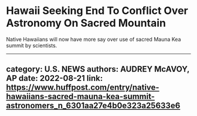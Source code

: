 # Hawaii Seeking End To Conflict Over Astronomy On Sacred Mountain

Native Hawaiians will now have more say over use of sacred Mauna Kea summit by scientists.

---
category: U.S. NEWS
authors: AUDREY McAVOY, AP
date: 2022-08-21
link: https://www.huffpost.com/entry/native-hawaiians-sacred-mauna-kea-summit-astronomers_n_6301aa27e4b0e323a25633e6
---
